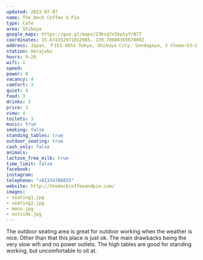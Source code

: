 ```yaml
---
updated: 2023-07-07
name: The Deck Coffee & Pie
type: Cafe
area: Shibuya
google_maps: https://goo.gl/maps/23Kcq7x5bp1yYrN77
coordinates: 35.674352971012965, 139.70606355678092
address: Japan, 〒151-0051 Tokyo, Shibuya City, Sendagaya, 3 Chome−53−17 原宿グリーンハイツ 1F
station: Harajuku
hours: 9-20
wifi: 1
speed: 
power: 0
vacancy: 4
comfort: 3
quiet: 4
food: 3
drinks: 3
price: 3
view: 4
toilets: 3
music: true
smoking: false
standing_tables: true
outdoor_seating: true
cash_only: false
animals: 
lactose_free_milk: true
time_limit: false
facebook: 
instagram: 
telephone: "+81334786855"
website: http://thedeckcoffeeandpie.com/
images:
- seating1.jpg
- seating2.jpg
- menu.jpg
- outside.jpg
---
```


The outdoor seating area is great for outdoor working when the weather is nice. Other than that this place is just ok. The main drawbacks being the very slow wifi and no power outlets. The high tables are good for standing working, but uncomfortable to sit at.
